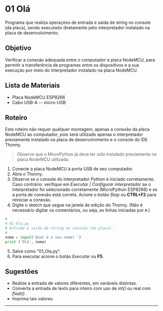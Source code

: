 # 01 Olá

Programa que realiza operações de entrada e saida de string no console (da placa), sendo executado diretamente pelo interpretador instalado na placa de desenvolvimento.

## Objetivo

Verificar a conexão adequada entre o computador e placa NodeMCU, para permitir a transferência de programas entre os dispositivos e a sua execução por meio do interpretador instalado na placa NodeMCU.

## Lista de Materiais

* Placa NodeMCU ESP8266
* Cabo USB-A -- micro-USB

## Roteiro

Este roteiro não requer qualquer montagem, apenas a conexão da placa NodeMCU ao computador, pois será utilizado apenas o interpretador previamente instalado na placa de desenvolvimento e o console do IDE Thonny.

> Observe que o MicroPython já deve ter sido instalado previamente na placa NodeMCU utilizada.

1. Conecte a placa NodeMCU à porta USB de seu computador.
2. Abra o Thonny.
3. Observe se o console do interpretador Python é iniciado corretamente. Caso contrário: verifique em *Executar | Configurar interpretador* se o interpretador foi selecionado corretamente (MicroPython ESP8266) e se a porta de conexão está correta. Acione o botão *Stop* ou **CTRL+F2** para reiniciar a conexão.
4. Digite o sketch que segue na janela de edição do Thonny. (Não é necessário digitar os comentários, ou seja, as linhas iniciadas por `#`.)

```python
#
# 01_Ola.py
# Entrada e saida de string no console (da placa).
#
nome = input('Qual é o seu nome? ')
print ('Olá', nome)

```

5. Salve como "01_Ola.py".
6. Para executar acione o botão *Executar* ou **F5**.

## Sugestões

* Realize a entrada de valores diferentes, em variáveis distintas.
* Converta a entrada de texto para inteiro com uso de *int()* ou real com *float()*.
* Imprima tais valores.



---

